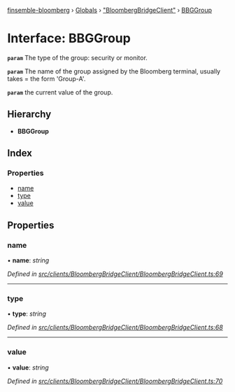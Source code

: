 [finsemble-bloomberg](../README.md) › [Globals](../globals.md) › ["BloombergBridgeClient"](../modules/_bloombergbridgeclient_.md) › [BBGGroup](_bloombergbridgeclient_.bbggroup.md)

# Interface: BBGGroup

**`param`** The type of the group: security or monitor.

**`param`** The name of the group assigned by the Bloomberg terminal, usually takes =
the form 'Group-A'.

**`param`** the current value of the group.

## Hierarchy

* **BBGGroup**

## Index

### Properties

* [name](_bloombergbridgeclient_.bbggroup.md#name)
* [type](_bloombergbridgeclient_.bbggroup.md#type)
* [value](_bloombergbridgeclient_.bbggroup.md#value)

## Properties

###  name

• **name**: *string*

*Defined in [src/clients/BloombergBridgeClient/BloombergBridgeClient.ts:69](https://github.com/ChartIQ/finsemble-bloomberg/blob/c007b59/src/clients/BloombergBridgeClient/BloombergBridgeClient.ts#L69)*

___

###  type

• **type**: *string*

*Defined in [src/clients/BloombergBridgeClient/BloombergBridgeClient.ts:68](https://github.com/ChartIQ/finsemble-bloomberg/blob/c007b59/src/clients/BloombergBridgeClient/BloombergBridgeClient.ts#L68)*

___

###  value

• **value**: *string*

*Defined in [src/clients/BloombergBridgeClient/BloombergBridgeClient.ts:70](https://github.com/ChartIQ/finsemble-bloomberg/blob/c007b59/src/clients/BloombergBridgeClient/BloombergBridgeClient.ts#L70)*
